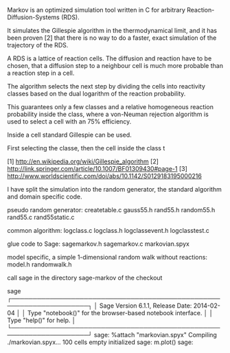 Markov is an optimized simulation tool written in C for arbitrary 
Reaction-Diffusion-Systems (RDS).

It simulates the Gillespie algorithm in the thermodynamical limit, 
and it has been proven [2] that there is no way to do a faster, 
exact simulation of the trajectory of the RDS.

A RDS is a lattice of reaction cells. The diffusion and reaction 
have to be chosen, that a diffusion step to a neighbour cell 
is much more probable than a reaction step in a cell.

The algorithm selects the next step by dividing the cells into reactivity 
classes based on the dual logarithm of the reaction probability.

This guarantees only a few classes and a relative homogeneous 
reaction probability inside the class, where a von-Neuman rejection 
algorithm is used to select a cell with an 75% efficiency.

Inside a cell standard Gillespie can be used.

First selecting the classe, then the cell inside the class t

[1]  http://en.wikipedia.org/wiki/Gillespie_algorithm
[2]  http://link.springer.com/article/10.1007/BF01309430#page-1
[3]  http://www.worldscientific.com/doi/abs/10.1142/S0129183195000216

I have split the simulation into the random generator, the standard algorithm
and domain specific code.

pseudo random generator:
     createtable.c 
     gauss55.h
     rand55.h 
     random55.h 
     rand55.c
     rand55static.c

common algorithm:
     logclass.c 
     logclass.h
     logclassevent.h
     logclasstest.c  

glue code to Sage:
    sagemarkov.h
    sagemarkov.c
    markovian.spyx     

model specific, a simple 1-dimensional random walk without reactions:
    model.h
    randomwalk.h

call sage in the directory sage-markov of the checkout

sage
┌────────────────────────────────────────────────────────────────────┐
│ Sage Version 6.1.1, Release Date: 2014-02-04                       │
│ Type "notebook()" for the browser-based notebook interface.        │
│ Type "help()" for help.                                            │
└────────────────────────────────────────────────────────────────────┘
sage: %attach "markovian.spyx"
   Compiling ./markovian.spyx...
   100 cells empty initialized
sage: m.plot()
<picture pops up>
sage: 
